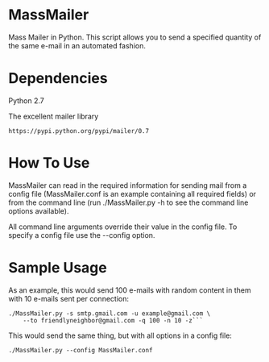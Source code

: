 MassMailer
==========

Mass Mailer in Python.  This script allows you to send a specified
quantity of the same e-mail in an automated fashion.

Dependencies
============

  Python 2.7 
  
  The excellent mailer library
    
    https://pypi.python.org/pypi/mailer/0.7

How To Use
==========

MassMailer can read in the required information for sending mail
from a config file (MassMailer.conf is an example containing all
required fields) or from the command line (run ./MassMailer.py -h
to see the command line options available).

All command line arguments override their value in the config file.
To specify a config file use the --config option.

Sample Usage
============

As an example, this would send 100 e-mails with random content in them
with 10 e-mails sent per connection:

  ```
  ./MassMailer.py -s smtp.gmail.com -u example@gmail.com \
      --to friendlyneighbor@gmail.com -q 100 -n 10 -z```
  ```

This would send the same thing, but with all options in a config file:

  ```
  ./MassMailer.py --config MassMailer.conf
  ```

